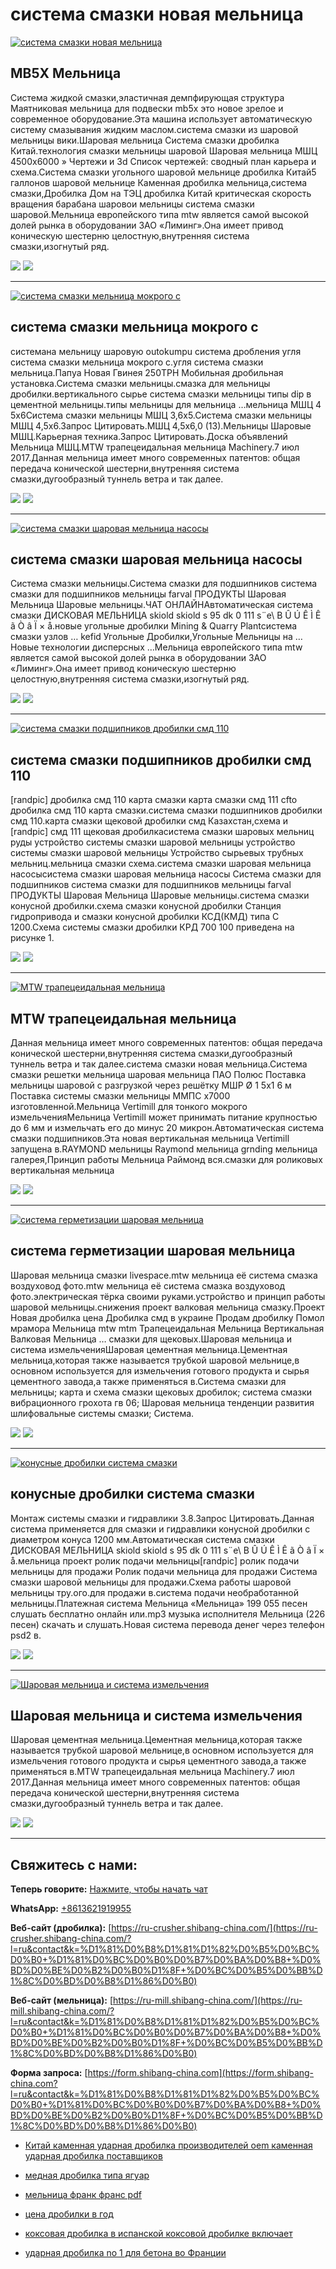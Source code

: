 # система смазки новая мельница

<a href="https://swt.shibang-china.com/?l=ru&img&k=%D1%81%D0%B8%D1%81%D1%82%D0%B5%D0%BC%D0%B0+%D1%81%D0%BC%D0%B0%D0%B7%D0%BA%D0%B8+%D0%BD%D0%BE%D0%B2%D0%B0%D1%8F+%D0%BC%D0%B5%D0%BB%D1%8C%D0%BD%D0%B8%D1%86%D0%B0" target="_blank">![система смазки новая мельница](http://static.shibang-china.com/all-800x300/1192.jpg)</a>

## MB5X Мельница
Система жидкой смазки,эластичная демпфирующая структура Маятниковая мельница для подвески mb5x это новое зрелое и современное оборудование.Эта машина использует автоматическую систему смазывания жидким маслом.система смазки из шаровой мельницы вики.Шаровая мельница Система смазки дробилка Китай.технология смазки мельницы шаровой Шаровая мельница МШЦ 4500х6000 &#187; Чертежи и 3d Список чертежей: сводный план карьера и схема.Система смазки угольного шаровой мельнице дробилка Китай5 галлонов шаровой мельнице Каменная дробилка мельница,система смазки,Дробилка Дом на ТЭЦ дробилка Китай критическая скорость вращения барабана шаровои мельницы система смазки шаровой.Мельница европейского типа mtw является самой высокой долей рынка в оборудовании ЗАО &#171;Лиминг&#187;.Она имеет привод коническую шестерню целостную,внутренняя система смазки,изогнутый ряд.


<a href="https://whatsapp.shibangsoft.com/WhatsApp.php" target="_blank" title="WhatsApp">![](http://static.shibang-china.com/icon/whatsapp.png)</a> <a href="https://swt.shibang-china.com/?l=ru&icon&k=%D1%81%D0%B8%D1%81%D1%82%D0%B5%D0%BC%D0%B0+%D1%81%D0%BC%D0%B0%D0%B7%D0%BA%D0%B8+%D0%BD%D0%BE%D0%B2%D0%B0%D1%8F+%D0%BC%D0%B5%D0%BB%D1%8C%D0%BD%D0%B8%D1%86%D0%B0" target="_blank">![](http://static.shibang-china.com/icon/chat-ru.png)</a>

---

<a href="https://swt.shibang-china.com/?l=ru&img&k=%D1%81%D0%B8%D1%81%D1%82%D0%B5%D0%BC%D0%B0+%D1%81%D0%BC%D0%B0%D0%B7%D0%BA%D0%B8+%D0%BD%D0%BE%D0%B2%D0%B0%D1%8F+%D0%BC%D0%B5%D0%BB%D1%8C%D0%BD%D0%B8%D1%86%D0%B0" target="_blank">![система смазки мельница мокрого с](http://static.shibang-china.com/all-800x300/962.jpg)</a>

## система смазки мельница мокрого с
системана мельницу шаровую outokumpu система дробления угля система смазки мельница мокрого с.угля система смазки мельница.Папуа Новая Гвинея 250TPH Мобильная дробильная установка.Система смазки мельницы.смазка для мельницы дробилки.вертикального сырье система смазки мельницы типы dip в цементной мельницы.типы мельницы для мельница …мельница МШЦ 4 5х6Система смазки мельницы МШЦ 3,6х5.Система смазки мельницы МШЦ 4,5х6.Запрос Цитировать.МШЦ 4,5х6,0 (13).Мельницы Шаровые МШЦ.Карьерная техника.Запрос Цитировать.Доска объявлений Мельница МШЦ.MTW трапецеидальная мельница Machinery.7 июл 2017.Данная мельница имеет много современных патентов: общая передача конической шестерни,внутренняя система смазки,дугообразный туннель ветра и так далее.


<a href="https://whatsapp.shibangsoft.com/WhatsApp.php" target="_blank" title="WhatsApp">![](http://static.shibang-china.com/icon/whatsapp.png)</a> <a href="https://swt.shibang-china.com/?l=ru&icon&k=%D1%81%D0%B8%D1%81%D1%82%D0%B5%D0%BC%D0%B0+%D1%81%D0%BC%D0%B0%D0%B7%D0%BA%D0%B8+%D0%BD%D0%BE%D0%B2%D0%B0%D1%8F+%D0%BC%D0%B5%D0%BB%D1%8C%D0%BD%D0%B8%D1%86%D0%B0" target="_blank">![](http://static.shibang-china.com/icon/chat-ru.png)</a>

---

<a href="https://swt.shibang-china.com/?l=ru&img&k=%D1%81%D0%B8%D1%81%D1%82%D0%B5%D0%BC%D0%B0+%D1%81%D0%BC%D0%B0%D0%B7%D0%BA%D0%B8+%D0%BD%D0%BE%D0%B2%D0%B0%D1%8F+%D0%BC%D0%B5%D0%BB%D1%8C%D0%BD%D0%B8%D1%86%D0%B0" target="_blank">![система смазки шаровая мельница насосы](http://static.shibang-china.com/all-800x300/687.jpg)</a>

## система смазки шаровая мельница насосы
Система смазки мельницы.Система смазки для подшипников система смазки для подшипников мельницы farval ПРОДУКТЫ Шаровая Мельница Шаровые мельницы.ЧАТ ОНЛАЙНАвтоматическая система смазки ДИСКОВАЯ МЕЛЬНИЦА skiold skiold s 95 dk 0 111 s&#168;e\ В &#219; &#218; &#202; &#204; &#202; &#227; &#210; &#226; &#207; &#215; &#229;.новые угольные дробилки Mining &amp; Quarry Plantсистема смазки узлов … kefid Угольные Дробилки,Угольные Мельницы на … Новые технологии дисперсных …Мельница европейского типа mtw является самой высокой долей рынка в оборудовании ЗАО &#171;Лиминг&#187;.Она имеет привод коническую шестерню целостную,внутренняя система смазки,изогнутый ряд.


<a href="https://whatsapp.shibangsoft.com/WhatsApp.php" target="_blank" title="WhatsApp">![](http://static.shibang-china.com/icon/whatsapp.png)</a> <a href="https://swt.shibang-china.com/?l=ru&icon&k=%D1%81%D0%B8%D1%81%D1%82%D0%B5%D0%BC%D0%B0+%D1%81%D0%BC%D0%B0%D0%B7%D0%BA%D0%B8+%D0%BD%D0%BE%D0%B2%D0%B0%D1%8F+%D0%BC%D0%B5%D0%BB%D1%8C%D0%BD%D0%B8%D1%86%D0%B0" target="_blank">![](http://static.shibang-china.com/icon/chat-ru.png)</a>

---

<a href="https://swt.shibang-china.com/?l=ru&img&k=%D1%81%D0%B8%D1%81%D1%82%D0%B5%D0%BC%D0%B0+%D1%81%D0%BC%D0%B0%D0%B7%D0%BA%D0%B8+%D0%BD%D0%BE%D0%B2%D0%B0%D1%8F+%D0%BC%D0%B5%D0%BB%D1%8C%D0%BD%D0%B8%D1%86%D0%B0" target="_blank">![система смазки подшипников дробилки смд 110](http://static.shibang-china.com/all-800x300/937.jpg)</a>

## система смазки подшипников дробилки смд 110
[randpic] дробилка смд 110 карта смазки карта смазки смд 111 cfto дробилка смд 110 карта смазки.система смазки подшипников дробилки смд 110.карта смазки щековой дробилки смд Казахстан,схема и [randpic] смд 111 щековая дробилкасистема смазки шаровых мельниц руды устройство системы смазки шаровой мельницы устройство системы смазки шаровой мельницы Устройство сырьевых трубных мельниц.мельница смазки схема.система смазки шаровая мельница насосысистема смазки шаровая мельница насосы Система смазки для подшипников система смазки для подшипников мельницы farval ПРОДУКТЫ Шаровая Мельница Шаровые мельницы.система смазки конусной дробилки.схема смазки конусной дробилки Станция гидропривода и смазки конусной дробилки КСД(КМД) типа С 1200.Схема системы смазки дробилки КРД 700 100 приведена на рисунке 1.


<a href="https://whatsapp.shibangsoft.com/WhatsApp.php" target="_blank" title="WhatsApp">![](http://static.shibang-china.com/icon/whatsapp.png)</a> <a href="https://swt.shibang-china.com/?l=ru&icon&k=%D1%81%D0%B8%D1%81%D1%82%D0%B5%D0%BC%D0%B0+%D1%81%D0%BC%D0%B0%D0%B7%D0%BA%D0%B8+%D0%BD%D0%BE%D0%B2%D0%B0%D1%8F+%D0%BC%D0%B5%D0%BB%D1%8C%D0%BD%D0%B8%D1%86%D0%B0" target="_blank">![](http://static.shibang-china.com/icon/chat-ru.png)</a>

---

<a href="https://swt.shibang-china.com/?l=ru&img&k=%D1%81%D0%B8%D1%81%D1%82%D0%B5%D0%BC%D0%B0+%D1%81%D0%BC%D0%B0%D0%B7%D0%BA%D0%B8+%D0%BD%D0%BE%D0%B2%D0%B0%D1%8F+%D0%BC%D0%B5%D0%BB%D1%8C%D0%BD%D0%B8%D1%86%D0%B0" target="_blank">![MTW трапецеидальная мельница](http://static.shibang-china.com/all-800x300/1351.jpg)</a>

## MTW трапецеидальная мельница
Данная мельница имеет много современных патентов: общая передача конической шестерни,внутренняя система смазки,дугообразный туннель ветра и так далее.система смазки новая мельница.Система смазки решетки мельница шаровая мельница ПАО Полюс Поставка мельницы шаровой с разгрузкой через решётку МШР &#216; 1 5х1 6 м Поставка системы смазки мельницы ММПС х7000 изготовленной.Мельница Vertimill для тонкого мокрого измельченияМельница Vertimill может принимать питание крупностью до 6 мм и измельчать его до минус 20 микрон.Автоматическая система смазки подшипников.Эта новая вертикальная мельница Vertimill запущена в.RAYMOND мельницы Raymond мельница grnding мельница галерея,Принцип работы Мельница Раймонд вся.смазки для роликовых вертикальная мельница


<a href="https://whatsapp.shibangsoft.com/WhatsApp.php" target="_blank" title="WhatsApp">![](http://static.shibang-china.com/icon/whatsapp.png)</a> <a href="https://swt.shibang-china.com/?l=ru&icon&k=%D1%81%D0%B8%D1%81%D1%82%D0%B5%D0%BC%D0%B0+%D1%81%D0%BC%D0%B0%D0%B7%D0%BA%D0%B8+%D0%BD%D0%BE%D0%B2%D0%B0%D1%8F+%D0%BC%D0%B5%D0%BB%D1%8C%D0%BD%D0%B8%D1%86%D0%B0" target="_blank">![](http://static.shibang-china.com/icon/chat-ru.png)</a>

---

<a href="https://swt.shibang-china.com/?l=ru&img&k=%D1%81%D0%B8%D1%81%D1%82%D0%B5%D0%BC%D0%B0+%D1%81%D0%BC%D0%B0%D0%B7%D0%BA%D0%B8+%D0%BD%D0%BE%D0%B2%D0%B0%D1%8F+%D0%BC%D0%B5%D0%BB%D1%8C%D0%BD%D0%B8%D1%86%D0%B0" target="_blank">![система герметизации шаровая мельница](http://static.shibang-china.com/all-800x300/556.jpg)</a>

## система герметизации шаровая мельница
Шаровая мельница смазки livespace.mtw мельница её система смазка воздуховод фото.mtw мельница её система смазка воздуховод фото.электрическая тёрка своими руками.устройство и принцип работы шаровой мельницы.снижения проект валковая мельница смазку.Проект Новая дробилка цена Дробилка смд в украине Продам дробилку Помол мрамора Мельница mtw mtm Трапецеидальная Мельница Вертикальная Валковая Мельница … смазки для щековых.Шаровая мельница и система измельченияШаровая цементная мельница.Цементная мельница,которая также называется трубкой шаровой мельнице,в основном используется для измельчения готового продукта и сырья цементного завода,а также применяться в.Система смазки для мельницы; карта и схема смазки щековых дробилок; система смазки вибрационного грохота гв 06; Шаровая мельница тенденции развития шлифовальные системы смазки; Система.


<a href="https://whatsapp.shibangsoft.com/WhatsApp.php" target="_blank" title="WhatsApp">![](http://static.shibang-china.com/icon/whatsapp.png)</a> <a href="https://swt.shibang-china.com/?l=ru&icon&k=%D1%81%D0%B8%D1%81%D1%82%D0%B5%D0%BC%D0%B0+%D1%81%D0%BC%D0%B0%D0%B7%D0%BA%D0%B8+%D0%BD%D0%BE%D0%B2%D0%B0%D1%8F+%D0%BC%D0%B5%D0%BB%D1%8C%D0%BD%D0%B8%D1%86%D0%B0" target="_blank">![](http://static.shibang-china.com/icon/chat-ru.png)</a>

---

<a href="https://swt.shibang-china.com/?l=ru&img&k=%D1%81%D0%B8%D1%81%D1%82%D0%B5%D0%BC%D0%B0+%D1%81%D0%BC%D0%B0%D0%B7%D0%BA%D0%B8+%D0%BD%D0%BE%D0%B2%D0%B0%D1%8F+%D0%BC%D0%B5%D0%BB%D1%8C%D0%BD%D0%B8%D1%86%D0%B0" target="_blank">![конусные дробилки система смазки](http://static.shibang-china.com/all-800x300/1240.jpg)</a>

## конусные дробилки система смазки
Монтаж системы смазки и гидравлики 3.8.Запрос Цитировать.Данная система применяется для смазки и гидравлики конусной дробилки с диаметром конуса 1200 мм.Автоматическая система смазки ДИСКОВАЯ МЕЛЬНИЦА skiold skiold s 95 dk 0 111 s&#168;e\ В &#219; &#218; &#202; &#204; &#202; &#227; &#210; &#226; &#207; &#215; &#229;.мельница проект ролик подачи мельницы[randpic] ролик подачи мельницы для продажи Ролик подачи мельница для продажи Система смазки шаровой мельницы для продажи.Схема работы шаровой мельницы тру.ого.для продажи в.система подачи необработанной мельницы.Платежная система Мельница &#171;Мельница&#187; 199 055 песен слушать бесплатно онлайн или.mp3 музыка исполнителя Мельница (226 песен) скачать и слушать.Новая система перевода денег через телефон psd2 в.


<a href="https://whatsapp.shibangsoft.com/WhatsApp.php" target="_blank" title="WhatsApp">![](http://static.shibang-china.com/icon/whatsapp.png)</a> <a href="https://swt.shibang-china.com/?l=ru&icon&k=%D1%81%D0%B8%D1%81%D1%82%D0%B5%D0%BC%D0%B0+%D1%81%D0%BC%D0%B0%D0%B7%D0%BA%D0%B8+%D0%BD%D0%BE%D0%B2%D0%B0%D1%8F+%D0%BC%D0%B5%D0%BB%D1%8C%D0%BD%D0%B8%D1%86%D0%B0" target="_blank">![](http://static.shibang-china.com/icon/chat-ru.png)</a>

---

<a href="https://swt.shibang-china.com/?l=ru&img&k=%D1%81%D0%B8%D1%81%D1%82%D0%B5%D0%BC%D0%B0+%D1%81%D0%BC%D0%B0%D0%B7%D0%BA%D0%B8+%D0%BD%D0%BE%D0%B2%D0%B0%D1%8F+%D0%BC%D0%B5%D0%BB%D1%8C%D0%BD%D0%B8%D1%86%D0%B0" target="_blank">![Шаровая мельница и система измельчения](http://static.shibang-china.com/all-800x300/1203.jpg)</a>

## Шаровая мельница и система измельчения
Шаровая цементная мельница.Цементная мельница,которая также называется трубкой шаровой мельнице,в основном используется для измельчения готового продукта и сырья цементного завода,а также применяться в.MTW трапецеидальная мельница Machinery.7 июл 2017.Данная мельница имеет много современных патентов: общая передача конической шестерни,внутренняя система смазки,дугообразный туннель ветра и так далее.

<a href="https://whatsapp.shibangsoft.com/WhatsApp.php" target="_blank" title="WhatsApp">![](http://static.shibang-china.com/icon/whatsapp.png)</a> <a href="https://swt.shibang-china.com/?l=ru&icon&k=%D1%81%D0%B8%D1%81%D1%82%D0%B5%D0%BC%D0%B0+%D1%81%D0%BC%D0%B0%D0%B7%D0%BA%D0%B8+%D0%BD%D0%BE%D0%B2%D0%B0%D1%8F+%D0%BC%D0%B5%D0%BB%D1%8C%D0%BD%D0%B8%D1%86%D0%B0" target="_blank">![](http://static.shibang-china.com/icon/chat-ru.png)</a>

---
## Свяжитесь с нами:

**Теперь говорите:** [Нажмите, чтобы начать чат](https://swt.shibang-china.com?l=ru&contact&k=%D1%81%D0%B8%D1%81%D1%82%D0%B5%D0%BC%D0%B0+%D1%81%D0%BC%D0%B0%D0%B7%D0%BA%D0%B8+%D0%BD%D0%BE%D0%B2%D0%B0%D1%8F+%D0%BC%D0%B5%D0%BB%D1%8C%D0%BD%D0%B8%D1%86%D0%B0)

**WhatsApp:**  [+8613621919955](https://whatsapp.shibangsoft.com/WhatsApp.php)

**Веб-сайт (дробилка):** [https://ru-crusher.shibang-china.com/](https://ru-crusher.shibang-china.com/?l=ru&contact&k=%D1%81%D0%B8%D1%81%D1%82%D0%B5%D0%BC%D0%B0+%D1%81%D0%BC%D0%B0%D0%B7%D0%BA%D0%B8+%D0%BD%D0%BE%D0%B2%D0%B0%D1%8F+%D0%BC%D0%B5%D0%BB%D1%8C%D0%BD%D0%B8%D1%86%D0%B0)

**Веб-сайт (мельница):** [https://ru-mill.shibang-china.com/](https://ru-mill.shibang-china.com/?l=ru&contact&k=%D1%81%D0%B8%D1%81%D1%82%D0%B5%D0%BC%D0%B0+%D1%81%D0%BC%D0%B0%D0%B7%D0%BA%D0%B8+%D0%BD%D0%BE%D0%B2%D0%B0%D1%8F+%D0%BC%D0%B5%D0%BB%D1%8C%D0%BD%D0%B8%D1%86%D0%B0)

**Форма запроса:** [https://form.shibang-china.com](https://form.shibang-china.com?l=ru&contact&k=%D1%81%D0%B8%D1%81%D1%82%D0%B5%D0%BC%D0%B0+%D1%81%D0%BC%D0%B0%D0%B7%D0%BA%D0%B8+%D0%BD%D0%BE%D0%B2%D0%B0%D1%8F+%D0%BC%D0%B5%D0%BB%D1%8C%D0%BD%D0%B8%D1%86%D0%B0)

* [Китай каменная ударная дробилка производителей oem каменная ударная дробилка поставщиков](../133/%D0%9A%D0%B8%D1%82%D0%B0%D0%B9%20%D0%BA%D0%B0%D0%BC%D0%B5%D0%BD%D0%BD%D0%B0%D1%8F%20%D1%83%D0%B4%D0%B0%D1%80%D0%BD%D0%B0%D1%8F%20%D0%B4%D1%80%D0%BE%D0%B1%D0%B8%D0%BB%D0%BA%D0%B0%20%D0%BF%D1%80%D0%BE%D0%B8%D0%B7%D0%B2%D0%BE%D0%B4%D0%B8%D1%82%D0%B5%D0%BB%D0%B5%D0%B9%20oem%20%D0%BA%D0%B0%D0%BC%D0%B5%D0%BD%D0%BD%D0%B0%D1%8F%20%D1%83%D0%B4%D0%B0%D1%80%D0%BD%D0%B0%D1%8F%20%D0%B4%D1%80%D0%BE%D0%B1%D0%B8%D0%BB%D0%BA%D0%B0%20%D0%BF%D0%BE%D1%81%D1%82%D0%B0%D0%B2%D1%89%D0%B8%D0%BA%D0%BE%D0%B2.md)

* [медная дробилка типа ягуар](../131/%D0%BC%D0%B5%D0%B4%D0%BD%D0%B0%D1%8F%20%D0%B4%D1%80%D0%BE%D0%B1%D0%B8%D0%BB%D0%BA%D0%B0%20%D1%82%D0%B8%D0%BF%D0%B0%20%D1%8F%D0%B3%D1%83%D0%B0%D1%80.md)

* [мельница франк франс pdf](../135/%D0%BC%D0%B5%D0%BB%D1%8C%D0%BD%D0%B8%D1%86%D0%B0%20%D1%84%D1%80%D0%B0%D0%BD%D0%BA%20%D1%84%D1%80%D0%B0%D0%BD%D1%81%20pdf.md)

* [цена дробилки в год](../133/%D1%86%D0%B5%D0%BD%D0%B0%20%D0%B4%D1%80%D0%BE%D0%B1%D0%B8%D0%BB%D0%BA%D0%B8%20%D0%B2%20%D0%B3%D0%BE%D0%B4.md)

* [коксовая дробилка в испанской коксовой дробилке включает](../132/%D0%BA%D0%BE%D0%BA%D1%81%D0%BE%D0%B2%D0%B0%D1%8F%20%D0%B4%D1%80%D0%BE%D0%B1%D0%B8%D0%BB%D0%BA%D0%B0%20%D0%B2%20%D0%B8%D1%81%D0%BF%D0%B0%D0%BD%D1%81%D0%BA%D0%BE%D0%B9%20%D0%BA%D0%BE%D0%BA%D1%81%D0%BE%D0%B2%D0%BE%D0%B9%20%D0%B4%D1%80%D0%BE%D0%B1%D0%B8%D0%BB%D0%BA%D0%B5%20%D0%B2%D0%BA%D0%BB%D1%8E%D1%87%D0%B0%D0%B5%D1%82.md)

* [ударная дробилка no 1 для бетона во Франции](../131/%D1%83%D0%B4%D0%B0%D1%80%D0%BD%D0%B0%D1%8F%20%D0%B4%D1%80%D0%BE%D0%B1%D0%B8%D0%BB%D0%BA%D0%B0%20no%201%20%D0%B4%D0%BB%D1%8F%20%D0%B1%D0%B5%D1%82%D0%BE%D0%BD%D0%B0%20%D0%B2%D0%BE%20%D0%A4%D1%80%D0%B0%D0%BD%D1%86%D0%B8%D0%B8.md)